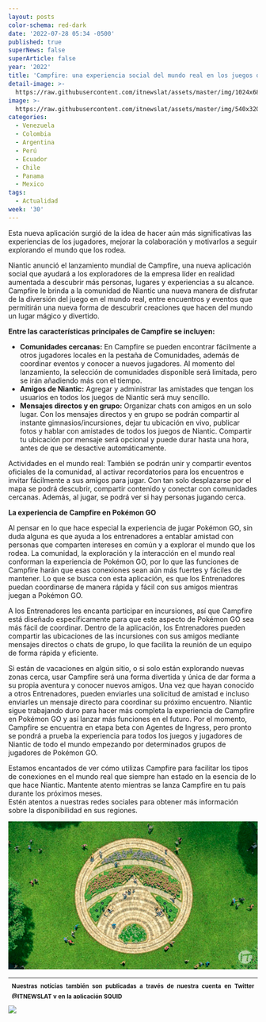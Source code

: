 ```yaml
---
layout: posts
color-schema: red-dark
date: '2022-07-28 05:34 -0500'
published: true
superNews: false
superArticle: false
year: '2022'
title: 'Campfire: una experiencia social del mundo real en los juegos de Niantic'
detail-image: >-
  https://raw.githubusercontent.com/itnewslat/assets/master/img/1024x680/Campfire-g.jpg
image: >-
  https://raw.githubusercontent.com/itnewslat/assets/master/img/540x320/Campfire-p.jpg
categories:
  - Venezuela
  - Colombia
  - Argentina
  - Perú
  - Ecuador
  - Chile
  - Panama
  - Mexico
tags:
  - Actualidad
week: '30'
---
```

Esta nueva aplicación surgió de la idea de hacer aún más significativas las experiencias de los jugadores, mejorar la colaboración y motivarlos a seguir explorando el mundo que los rodea. 
 
Niantic anunció el lanzamiento mundial de Campfire, una nueva aplicación social que ayudará a los exploradores de la empresa líder en realidad aumentada a descubrir más personas, lugares y experiencias a su alcance. Campfire le brinda a la comunidad de Niantic una nueva manera de disfrutar de la diversión del juego en el mundo real, entre encuentros y eventos que permitirán una nueva forma de descubrir creaciones que hacen del mundo un lugar mágico y divertido.

**Entre las características principales de Campfire se incluyen:**

- **Comunidades cercanas:** En Campfire se pueden encontrar fácilmente a otros jugadores locales en la pestaña de Comunidades, además de coordinar eventos y conocer a nuevos jugadores. Al momento del lanzamiento, la selección de comunidades disponible será limitada, pero se irán añadiendo más con el tiempo.
- **Amigos de Niantic:** Agregar y administrar las amistades que tengan los usuarios en todos los juegos de Niantic será muy sencillo.
- **Mensajes directos y en grupo:** Organizar chats con amigos en un solo lugar. Con los mensajes directos y en grupo se podrán compartir al instante gimnasios/incursiones, dejar tu ubicación en vivo, publicar fotos y hablar con amistades de todos los juegos de Niantic. Compartir tu ubicación por mensaje será opcional y puede durar hasta una hora, antes de que se desactive automáticamente.

Actividades en el mundo real: También se podrán unir y compartir eventos oficiales de la comunidad, al activar recordatorios para los encuentros e invitar fácilmente a sus amigos para jugar. Con tan solo desplazarse por el mapa se podrá descubrir, compartir contenido y conectar con comunidades cercanas. Además, al jugar, se podrá ver si hay personas jugando cerca.

**La experiencia de Campfire en Pokémon GO**

Al pensar en lo que hace especial la experiencia de jugar Pokémon GO, sin duda alguna es que ayuda a los entrenadores a entablar amistad con personas que comparten intereses en común y a explorar el mundo que los rodea. La comunidad, la exploración y la interacción en el mundo real conforman la experiencia de Pokémon GO, por lo que las funciones de Campfire harán que esas conexiones sean aún más fuertes y fáciles de mantener. Lo que se busca con esta aplicación, es que los Entrenadores puedan coordinarse de manera rápida y fácil con sus amigos mientras juegan a Pokémon GO.

A los Entrenadores les encanta participar en incursiones, así que Campfire está diseñado específicamente para que este aspecto de Pokémon GO sea más fácil de coordinar. Dentro de la aplicación, los Entrenadores pueden compartir las ubicaciones de las incursiones con sus amigos mediante mensajes directos o chats de grupo, lo que facilita la reunión de un equipo de forma rápida y eficiente.

Si están de vacaciones en algún sitio, o si solo están explorando nuevas zonas cerca, usar Campfire será una forma divertida y única de dar forma a su propia aventura y conocer nuevos amigos. Una vez que hayan conocido a otros Entrenadores, pueden enviarles una solicitud de amistad e incluso enviarles un mensaje directo para coordinar su próximo encuentro.
Niantic sigue trabajando duro para hacer más completa la experiencia de Campfire en Pokémon GO y así lanzar más funciones en el futuro. Por el momento, Campfire se encuentra en etapa beta con Agentes de Ingress, pero pronto se pondrá a prueba la experiencia para todos los juegos y jugadores de Niantic de todo el mundo empezando por determinados grupos de jugadores de Pokémon GO.

Estamos encantados de ver cómo utilizas Campfire para facilitar los tipos de conexiones en el mundo real que siempre han estado en la esencia de lo que hace Niantic. Mantente atento mientras se lanza Campfire en tu país durante los próximos meses.  
Estén atentos a nuestras redes sociales para obtener más información sobre la disponibilidad en sus regiones.

![](https://raw.githubusercontent.com/itnewslat/assets/master/img/540x320/Campfire-p.jpg)

<table style="height: 42px;" width="569">
<tbody>
<tr>
<td style="text-align: justify;"><sub><strong>Nuestras noticias también son publicadas a través de nuestra cuenta en Twitter <a href="https://twitter.com/itnewslat?lang=es">@ITNEWSLAT</a> y en la aplicación <a href="https://squidapp.co/en/">SQUID</a></strong></sub></td>
</tr>
</tbody>
</table>

<img src="https://tracker.metricool.com/c3po.jpg?hash=56f88a41e39ab42c063cc51676587a04"/>